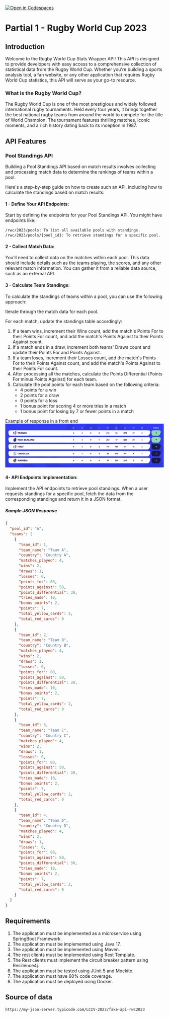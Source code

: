 [![Open in Codespaces](https://classroom.github.com/assets/launch-codespace-2972f46106e565e64193e422d61a12cf1da4916b45550586e14ef0a7c637dd04.svg)](https://classroom.github.com/open-in-codespaces?assignment_repo_id=16276771)
# Partial 1 - Rugby World Cup 2023

## Introduction

Welcome to the Rugby World Cup Stats Wrapper API! This API is designed to provide 
developers with easy access to a comprehensive collection of statistical data from 
the Rugby World Cup. Whether you're building a sports analysis tool, a fan website, 
or any other application that requires Rugby World Cup statistics, this API will 
serve as your go-to resource.

### What is the Rugby World Cup?

The Rugby World Cup is one of the most prestigious and widely followed international 
rugby tournaments. Held every four years, it brings together the best national rugby 
teams from around the world to compete for the title of World Champion. The 
tournament features thrilling matches, iconic moments, and a rich history dating 
back to its inception in 1987.

## API Features

### Pool Standings API

Building a Pool Standings API based on match results involves collecting 
and processing match data to determine the rankings of teams within a pool. 

Here's a step-by-step guide on how to create such an API, including how to 
calculate the standings based on match results:

#### 1 - Define Your API Endpoints:

Start by defining the endpoints for your Pool Standings API. You might have endpoints like:

```http
/rwc/2023/pools: To list all available pools with standings.
/rwc/2023/pools/{pool_id}: To retrieve standings for a specific pool.
```

#### 2 - Collect Match Data:

You'll need to collect data on the matches within each pool. This data should 
include details such as the teams playing, the scores, and any other relevant 
match information. You can gather it from a reliable data source, such as an 
external API.

#### 3 - Calculate Team Standings:

To calculate the standings of teams within a pool, you can use the following 
approach:

Iterate through the match data for each pool.

For each match, update the standings table accordingly:

1. If a team wins, increment their Wins count, add the match's Points For 
to their Points For count, and add the match's Points Against to their Points 
Against count.
2. If a match ends in a draw, increment both teams' Draws count and update 
their Points For and Points Against.
3. If a team loses, increment their Losses count, add the match's Points For 
to their Points Against count, and add the match's Points Against to their 
Points For count.
4. After processing all the matches, calculate the Points Differential 
(Points For minus Points Against) for each team.
5. Calculate the pool points for each team based on the following criteria:
   * 4 points for a win
   * 2 points for a draw
   * 0 points for a loss
   * 1 bonus point for scoring 4 or more tries in a match
   * 1 bonus point for losing by 7 or fewer points in a match

Example of response in a front end
![](./docs/img.png)

#### 4- API Endpoints Implementation:

Implement the API endpoints to retrieve pool standings. When a user requests 
standings for a specific pool, fetch the data from the corresponding standings 
and return it in a JSON format.

##### Sample JSON Response

```json
{
  "pool_id": "A",
  "teams": [
    {
      "team_id": 1,
      "team_name": "Team A",
      "country": "Country A",
      "matches_played": 4,
      "wins": 2,
      "draws": 1,
      "losses": 0,
      "points_for": 80,
      "points_against": 50,
      "points_differential": 30,
      "tries_made": 10,
      "bonus points": 2,
      "points": 7,
      "total_yellow_cards": 2,
      "total_red_cards": 0
    },
    {
      "team_id": 2,
      "team_name": "Team B",
      "country": "Country B",
      "matches_played": 4,
      "wins": 2,
      "draws": 1,
      "losses": 0,
      "points_for": 80,
      "points_against": 50,
      "points_differential": 30,
      "tries_made": 10,
      "bonus points": 2,
      "points": 7,
      "total_yellow_cards": 2,
      "total_red_cards": 0
    },
    {
      "team_id": 3,
      "team_name": "Team C",
      "country": "Country C",
      "matches_played": 4,
      "wins": 2,
      "draws": 1,
      "losses": 0,
      "points_for": 80,
      "points_against": 50,
      "points_differential": 30,
      "tries_made": 10,
      "bonus points": 2,
      "points": 7,
      "total_yellow_cards": 2,
      "total_red_cards": 0
    },
    {
      "team_id": 4,
      "team_name": "Team D",
      "country": "Country D",
      "matches_played": 4,
      "wins": 2,
      "draws": 1,
      "losses": 0,
      "points_for": 80,
      "points_against": 50,
      "points_differential": 30,
      "tries_made": 10,
      "bonus points": 2,
      "points": 7,
      "total_yellow_cards": 2,
      "total_red_cards": 0
    }
  ]
}

```

## Requirements

1. The application must be implemented as a microservice using SpringBoot Framework.
2. The application must be implemented using Java 17.
3. The application must be implemented using Maven.
4. The rest clients must be implemented using Rest Template.
5. The Rest clients must implement the circuit breaker pattern using Resilience4j.
6. The application must be tested using JUnit 5 and Mockito.
7. The application must have 60% code coverage.
8. The application must be deployed using Docker.

## Source of data

```http
https://my-json-server.typicode.com/LCIV-2023/fake-api-rwc2023
```

